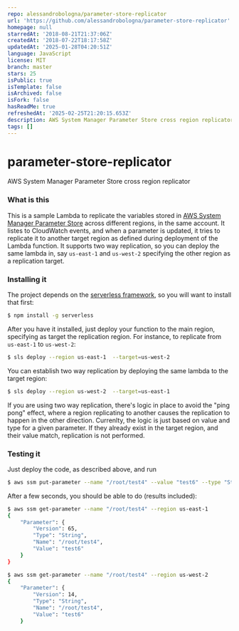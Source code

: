 ```yaml
---
repo: alessandrobologna/parameter-store-replicator
url: 'https://github.com/alessandrobologna/parameter-store-replicator'
homepage: null
starredAt: '2018-08-21T21:37:06Z'
createdAt: '2018-07-22T18:17:58Z'
updatedAt: '2025-01-28T04:20:51Z'
language: JavaScript
license: MIT
branch: master
stars: 25
isPublic: true
isTemplate: false
isArchived: false
isFork: false
hasReadMe: true
refreshedAt: '2025-02-25T21:20:15.653Z'
description: AWS System Manager Parameter Store cross region replicator
tags: []
---
```


# parameter-store-replicator
AWS System Manager Parameter Store cross region replicator

### What is this
This is a sample Lambda to replicate the variables stored in [AWS System Manager Parameter Store](https://docs.aws.amazon.com/systems-manager/latest/userguide/systems-manager-paramstore.html) across different regions, in the same account. 
It listes to CloudWatch events, and when a parameter is updated, it tries to replicate it to another target region as defined during deployment of the Lambda function. 
It supports two way replication, so you can deploy the same lambda in, say `us-east-1` and `us-west-2` specifying the other region as a replication target.

### Installing it
The project depends on the [serverless framework](https://serverless.com/), so you will want to install that first:

```bash
$ npm install -g serverless
```

After you have it installed, just deploy your function to the main region, specifying as target the replication region. For instance, to replicate from `us-east-1` to `us-west-2`:

```bash
$ sls deploy --region us-east-1  --target=us-west-2
```

You can establish two way replication by deploying the same lambda to the target region:

```bash
$ sls deploy --region us-west-2  --target=us-east-1
```

If you are using two way replication, there's logic in place to avoid the "ping pong" effect, where a region replicating to another causes the replication to happen in the other direction. Currenlty, the logic is just based on value and type for a given parameter. If they already exist in the target region, and their value match, replication is not performed.

### Testing it
Just deploy the code, as described above, and run 
```bash
$ aws ssm put-parameter --name "/root/test4" --value "test6" --type "String" --overwrite --region us-east-1
```

After a few seconds, you should be able to do (results included):
```bash
$ aws ssm get-parameter --name "/root/test4" --region us-east-1
{
    "Parameter": {
        "Version": 65, 
        "Type": "String", 
        "Name": "/root/test4", 
        "Value": "test6"
    }
}

$ aws ssm get-parameter --name "/root/test4" --region us-west-2
{
    "Parameter": {
        "Version": 14, 
        "Type": "String", 
        "Name": "/root/test4", 
        "Value": "test6"
    }
```
